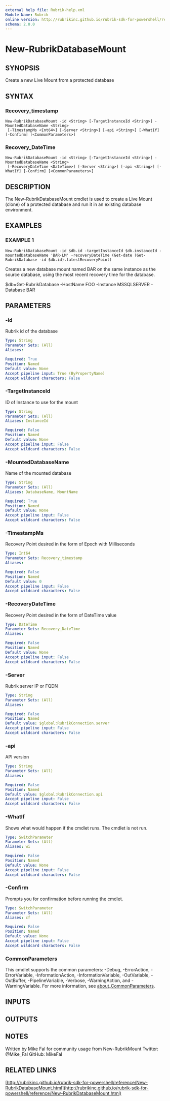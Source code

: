 ```yaml
---
external help file: Rubrik-help.xml
Module Name: Rubrik
online version: http://rubrikinc.github.io/rubrik-sdk-for-powershell/reference/New-RubrikDatabaseMount.html
schema: 2.0.0
---
```


# New-RubrikDatabaseMount

## SYNOPSIS
Create a new Live Mount from a protected database

## SYNTAX

### Recovery_timestamp
```
New-RubrikDatabaseMount -id <String> [-TargetInstanceId <String>] -MountedDatabaseName <String>
 [-TimestampMs <Int64>] [-Server <String>] [-api <String>] [-WhatIf] [-Confirm] [<CommonParameters>]
```

### Recovery_DateTime
```
New-RubrikDatabaseMount -id <String> [-TargetInstanceId <String>] -MountedDatabaseName <String>
 [-RecoveryDateTime <DateTime>] [-Server <String>] [-api <String>] [-WhatIf] [-Confirm] [<CommonParameters>]
```

## DESCRIPTION
The New-RubrikDatabaseMount cmdlet is used to create a Live Mount (clone) of a protected database and run it in an existing database environment.

## EXAMPLES

### EXAMPLE 1
```
New-RubrikDatabaseMount -id $db.id -targetInstanceId $db.instanceId -mountedDatabaseName 'BAR-LM' -recoveryDateTime (Get-date (Get-RubrikDatabase -id $db.id).latestRecoveryPoint)
```

Creates a new database mount named BAR on the same instance as the source database, using the most recent recovery time for the database. 

$db=Get-RubrikDatabase -HostName FOO -Instance MSSQLSERVER -Database BAR

## PARAMETERS

### -id
Rubrik id of the database

```yaml
Type: String
Parameter Sets: (All)
Aliases:

Required: True
Position: Named
Default value: None
Accept pipeline input: True (ByPropertyName)
Accept wildcard characters: False
```

### -TargetInstanceId
ID of Instance to use for the mount

```yaml
Type: String
Parameter Sets: (All)
Aliases: InstanceId

Required: False
Position: Named
Default value: None
Accept pipeline input: False
Accept wildcard characters: False
```

### -MountedDatabaseName
Name of the mounted database

```yaml
Type: String
Parameter Sets: (All)
Aliases: DatabaseName, MountName

Required: True
Position: Named
Default value: None
Accept pipeline input: False
Accept wildcard characters: False
```

### -TimestampMs
Recovery Point desired in the form of Epoch with Milliseconds

```yaml
Type: Int64
Parameter Sets: Recovery_timestamp
Aliases:

Required: False
Position: Named
Default value: 0
Accept pipeline input: False
Accept wildcard characters: False
```

### -RecoveryDateTime
Recovery Point desired in the form of DateTime value

```yaml
Type: DateTime
Parameter Sets: Recovery_DateTime
Aliases:

Required: False
Position: Named
Default value: None
Accept pipeline input: False
Accept wildcard characters: False
```

### -Server
Rubrik server IP or FQDN

```yaml
Type: String
Parameter Sets: (All)
Aliases:

Required: False
Position: Named
Default value: $global:RubrikConnection.server
Accept pipeline input: False
Accept wildcard characters: False
```

### -api
API version

```yaml
Type: String
Parameter Sets: (All)
Aliases:

Required: False
Position: Named
Default value: $global:RubrikConnection.api
Accept pipeline input: False
Accept wildcard characters: False
```

### -WhatIf
Shows what would happen if the cmdlet runs.
The cmdlet is not run.

```yaml
Type: SwitchParameter
Parameter Sets: (All)
Aliases: wi

Required: False
Position: Named
Default value: None
Accept pipeline input: False
Accept wildcard characters: False
```

### -Confirm
Prompts you for confirmation before running the cmdlet.

```yaml
Type: SwitchParameter
Parameter Sets: (All)
Aliases: cf

Required: False
Position: Named
Default value: None
Accept pipeline input: False
Accept wildcard characters: False
```

### CommonParameters
This cmdlet supports the common parameters: -Debug, -ErrorAction, -ErrorVariable, -InformationAction, -InformationVariable, -OutVariable, -OutBuffer, -PipelineVariable, -Verbose, -WarningAction, and -WarningVariable. For more information, see [about_CommonParameters](http://go.microsoft.com/fwlink/?LinkID=113216).

## INPUTS

## OUTPUTS

## NOTES
Written by Mike Fal for community usage from New-RubrikMount
Twitter: @Mike_Fal
GitHub: MikeFal

## RELATED LINKS

[http://rubrikinc.github.io/rubrik-sdk-for-powershell/reference/New-RubrikDatabaseMount.html](http://rubrikinc.github.io/rubrik-sdk-for-powershell/reference/New-RubrikDatabaseMount.html)

